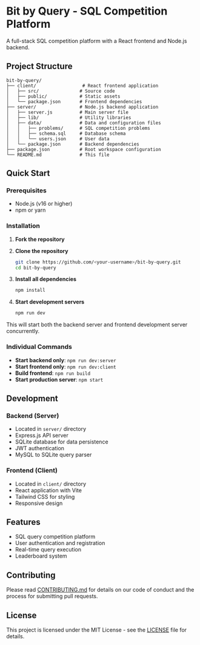 # Bit by Query - SQL Competition Platform

A full-stack SQL competition platform with a React frontend and Node.js backend.

## Project Structure

```
bit-by-query/
├── client/                 # React frontend application
│   ├── src/               # Source code
│   ├── public/            # Static assets
│   └── package.json       # Frontend dependencies
├── server/                # Node.js backend application
│   ├── server.js          # Main server file
│   ├── lib/               # Utility libraries
│   ├── data/              # Data and configuration files
│   │   ├── problems/      # SQL competition problems
│   │   ├── schema.sql     # Database schema
│   │   └── users.json     # User data
│   └── package.json       # Backend dependencies
├── package.json           # Root workspace configuration
└── README.md              # This file
```

## Quick Start

### Prerequisites

- Node.js (v16 or higher)
- npm or yarn

### Installation

1. **Fork the repository**

2. **Clone the repository**

   ```bash
   git clone https://github.com/<your-username>/bit-by-query.git
   cd bit-by-query
   ```

3. **Install all dependencies**

   ```bash
   npm install
   ```

4. **Start development servers**
   ```bash
   npm run dev
   ```

This will start both the backend server and frontend development server concurrently.

### Individual Commands

- **Start backend only**: `npm run dev:server`
- **Start frontend only**: `npm run dev:client`
- **Build frontend**: `npm run build`
- **Start production server**: `npm start`

## Development

### Backend (Server)

- Located in `server/` directory
- Express.js API server
- SQLite database for data persistence
- JWT authentication
- MySQL to SQLite query parser

### Frontend (Client)

- Located in `client/` directory
- React application with Vite
- Tailwind CSS for styling
- Responsive design

## Features

- SQL query competition platform
- User authentication and registration
- Real-time query execution
- Leaderboard system

## Contributing

Please read [CONTRIBUTING.md](CONTRIBUTING.md) for details on our code of conduct and the process for submitting pull requests.

## License

This project is licensed under the MIT License - see the [LICENSE](LICENSE) file for details.
